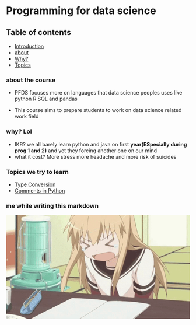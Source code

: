 # Programming for data science

## Table of contents

- [Introduction](#about-the-course)
- [about](#about-the-course)
- [Why?](#why-lol)
- [Topics](#topics-we-try-to-learn)

### about the course

- PFDS focuses more on languages that data science peoples uses like python R SQL and pandas

- This course aims to prepare students to work on data science related work field

### why? Lol

- IKR? we all barely learn python and java on first **year(ESpecially during prog 1 and 2)** and yet they forcing another one on our mind
- what it cost? More stress more headache and more risk of suicides

### Topics we try to learn

- [Type Conversion](./Type%20Conversion/README.md)
- [Comments in Python](./Comments/README.md)

### me while writing this markdown

![Alt text](./head-bang-frustrated-kyouko.gif)
